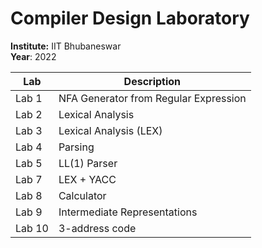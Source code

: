 # Compiler Design Laboratory

**Institute:** IIT Bhubaneswar\
**Year**: 2022

| Lab    | Description                           |
| ------ | ------------------------------------- |
| Lab 1  | NFA Generator from Regular Expression |
| Lab 2  | Lexical Analysis                      |
| Lab 3  | Lexical Analysis (LEX)                |
| Lab 4  | Parsing                               |
| Lab 5  | LL(1) Parser                          |
| Lab 7  | LEX + YACC                            |
| Lab 8  | Calculator                            |
| Lab 9  | Intermediate Representations          |
| Lab 10 | 3-address code                        |
